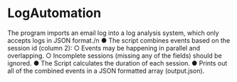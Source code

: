 # LogAutomation
 The program imports an email log into a log analysis system, which only accepts logs in JSON format./n
 ● The script combines events based on the session id (column 2):
      ○ Events may be happening in parallel and overlapping.
      ○ Incomplete sessions (missing any of the fields) should be ignored.
 ● The Script calculates the duration of each session.
 ● Prints out all of the combined events in a JSON formatted array (output.json).
